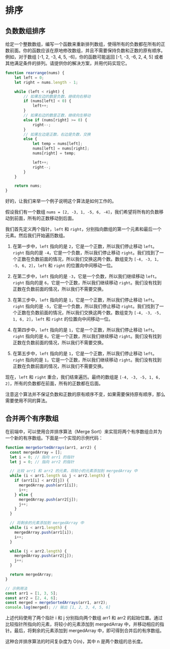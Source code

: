 # 排序

## 负数数组排序

给定一个整数数组，编写一个函数来重新排列数组，使得所有的负数都在所有的正数前面。你的函数应该在原地修改数组，并且不需要保持负数和正数的原有顺序。例如，对于数组 [-1, 2, -3, 4, 5, -6]，你的函数可能返回 [-1, -3, -6, 2, 4, 5] 或者其他满足条件的排列。请提供你的解决方案，并用代码实现它。

```js
function rearrange(nums) {
    let left = 0;
    let right = nums.length - 1;

    while (left < right) {
        // 如果左边的数是负数，继续向右移动
        if (nums[left] < 0) {
            left++;
        }
        // 如果右边的数是正数，继续向左移动
        else if (nums[right] >= 0) {
            right--;
        }
        // 如果左边是正数，右边是负数，交换
        else {
            let temp = nums[left];
            nums[left] = nums[right];
            nums[right] = temp;

            left++;
            right--;
        }
    }

    return nums;
}
```

好的，让我们来举一个例子说明这个算法是如何工作的。

假设我们有一个数组 `nums = [2, -3, 1, -5, 6, -4]`，我们希望将所有的负数移动到前面，所有的正数移动到后面。

我们首先定义两个指针，`left` 和 `right`，分别指向数组的第一个元素和最后一个元素。然后我们开始遍历数组。

1. 在第一步中，`left` 指向的是 `2`，它是一个正数，所以我们停止移动 `left`。`right` 指向的是 `-4`，它是一个负数，所以我们停止移动 `right`。我们找到了一个正数在负数前面的情况，所以我们交换这两个数。数组变为 `[-4, -3, 1, -5, 6, 2]`，`left` 和 `right` 的位置向中间移动一位。

2. 在第二步中，`left` 指向的是 `-3`，它是一个负数，所以我们继续移动 `left`。`right` 指向的是 `6`，它是一个正数，所以我们继续移动 `right`。我们没有找到正数在负数前面的情况，所以我们不需要交换。

3. 在第三步中，`left` 指向的是 `1`，它是一个正数，所以我们停止移动 `left`。`right` 指向的是 `-5`，它是一个负数，所以我们停止移动 `right`。我们找到了一个正数在负数前面的情况，所以我们交换这两个数。数组变为 `[-4, -3, -5, 1, 6, 2]`，`left` 和 `right` 的位置向中间移动一位。

4. 在第四步中，`left` 指向的是 `1`，它是一个正数，所以我们停止移动 `left`。`right` 指向的是 `6`，它是一个正数，所以我们继续移动 `right`。我们没有找到正数在负数前面的情况，所以我们不需要交换。

5. 在第五步中，`left` 指向的是 `1`，它是一个正数，所以我们停止移动 `left`。`right` 指向的是 `1`，它是一个正数，所以我们继续移动 `right`。我们没有找到正数在负数前面的情况，所以我们不需要交换。

现在，`left` 和 `right` 重合，我们结束遍历。最终的数组是 `[-4, -3, -5, 1, 6, 2]`，所有的负数都在前面，所有的正数都在后面。

注意这个算法并不保证负数和正数的原有顺序不变，如果需要保持原有顺序，那么需要使用不同的算法。

## 合并两个有序数组

在前端中，可以使用合并排序算法（Merge Sort）来实现将两个有序数组合并为一个新的有序数组。下面是一个实现的示例代码：

```js
function mergeSortedArrays(arr1, arr2) {
  const mergedArray = [];
  let i = 0; // 指向 arr1 的指针
  let j = 0; // 指向 arr2 的指针

  // 比较 arr1 和 arr2 的元素，将较小的元素添加到 mergedArray 中
  while (i < arr1.length && j < arr2.length) {
    if (arr1[i] < arr2[j]) {
      mergedArray.push(arr1[i]);
      i++;
    } else {
      mergedArray.push(arr2[j]);
      j++;
    }
  }

  // 将剩余的元素添加到 mergedArray 中
  while (i < arr1.length) {
    mergedArray.push(arr1[i]);
    i++;
  }

  while (j < arr2.length) {
    mergedArray.push(arr2[j]);
    j++;
  }

  return mergedArray;
}

// 示例用法
const arr1 = [1, 3, 5];
const arr2 = [2, 4, 6];
const merged = mergeSortedArrays(arr1, arr2);
console.log(merged); // 输出 [1, 2, 3, 4, 5, 6]
```

上述代码使用了两个指针 i 和 j 分别指向两个数组 arr1 和 arr2 的起始位置。通过比较指针所指向的元素，将较小的元素添加到 mergedArray 中，并移动相应的指针。最后，将剩余的元素添加到 mergedArray 中，即可得到合并后的有序数组。

这种合并排序算法的时间复杂度为 O(n)，其中 n 是两个数组的总长度。
